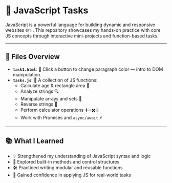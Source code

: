 
# 🎯 JavaScript Tasks 

JavaScript is a powerful language for building dynamic and responsive websites 🌐✨. This repository showcases my hands-on practice with core JS concepts through interactive mini-projects and function-based tasks.

---


## 📁 Files Overview

- **`task1.html`**: 🎨 Click a button to change paragraph color — intro to DOM manipulation.
- **`tasks.js`**: 🔧 A collection of JS functions:
  - Calculate age & rectangle area 📏
  - Analyze strings 🔍
  - Manipulate arrays and sets 🧮
  - Reverse strings 🔄
  - Perform calculator operations ➕➖✖️➗
  - Work with Promises and `async/await` ⚡

---

## 📚 What I Learned

- 💡 Strengthened my understanding of JavaScript syntax and logic
- 🧠 Explored built-in methods and control structures
- 🛠️ Practiced writing modular and reusable functions
- 🚀 Gained confidence in applying JS for real-world tasks

